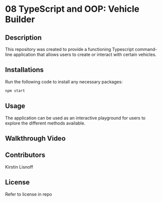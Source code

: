 # 08 TypeScript and OOP: Vehicle Builder

## Description

This repository was created to provide a functioning Typescript command-line application that allows users to create or interact with certain vehicles. 

## Installations

Run the following code to install any necessary packages: 
```bash
npm start
```
## Usage

The application can be used as an interactive playground for users to explore the different methods available. 

## Walkthrough Video

## Contributors
Kirstin Lisnoff

## License
Refer to license in repo

